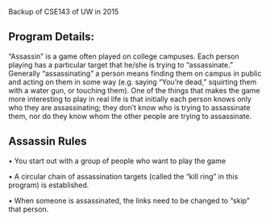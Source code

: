 Backup of CSE143 of UW in 2015
<h2>Program Details:</h2>
<div>“Assassin” is a game often played on college campuses. Each person playing has a particular target that he/she is trying to “assassinate.” Generally “assassinating” a person means finding them on campus in public and acting on them in some way (e.g. saying “You’re dead,” squirting them with a water gun, or touching them). One of the things that makes the game more interesting to play in real life is that initially each person knows only who they are assassinating; they don’t know who is trying to assassinate them, nor do they know whom the other people are trying to assassinate.</div>
<h2>Assassin Rules</h2>
• You start out with a group of people who want to play the game

• A circular chain of assassination targets (called the “kill ring” in this program) is established. 

• When someone is assassinated, the links need to be changed to “skip” that person.